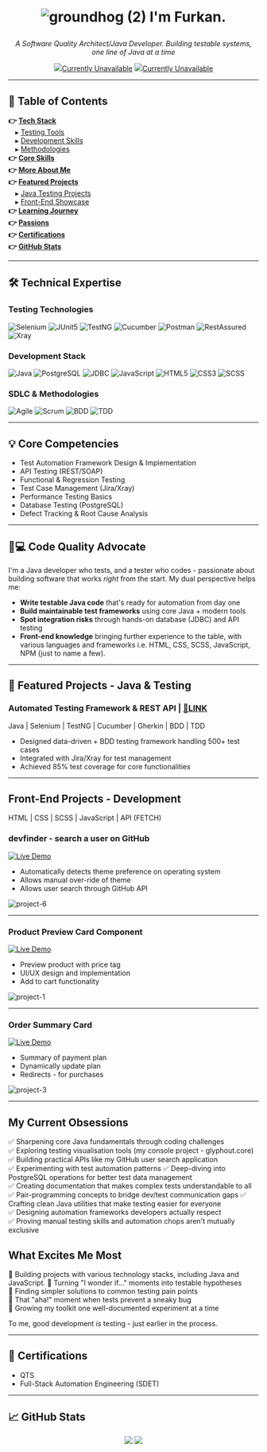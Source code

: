 <h1 align="center">
  
![groundhog (2)](https://github.com/user-attachments/assets/70c5f12a-da08-4ec0-a798-3fc08930baea) I'm Furkan.
</h1>

<p align="center">
  <em>A Software Quality Architect/Java Developer. Building testable systems, one line of Java at a time</em>
</p>

<p align="center">
  <a href="[Your LinkedIn URL]"><img src="https://img.shields.io/badge/LinkedIn-0077B5?style=for-the-badge&logo=linkedin&logoColor=white">Currently Unavailable</a>
  <a href="mailto:[Your Email]"><img src="https://img.shields.io/badge/Email-D14836?style=for-the-badge&logo=gmail&logoColor=white">Currently Unavailable</a>
</p>

---

## 🔖 Table of Contents
**👉 [Tech Stack](#-technical-expertise)**  
 ▸ [Testing Tools](#testing-technologies)  
 ▸ [Development Skills](#development-stack)  
 ▸ [Methodologies](#sdlc--methodologies)  
**👉 [Core Skills](#-core-competencies)**  
**👉 [More About Me](#-code-quality-advocate)**  
**👉 [Featured Projects](#-featured-projects---java--testing)**  
 ▸ [Java Testing Projects](#automated-testing-framework--rest-api)  
 ▸ [Front-End Showcase](#front-end-projects---development)  
**👉 [Learning Journey](#my-current-obsessions)**  
**👉 [Passions](#what-excites-me-most)**  
**👉 [Certifications](#-certifications)**  
**👉 [GitHub Stats](#-github-stats)**  

---

## 🛠 Technical Expertise

### **Testing Technologies**
![Selenium](https://img.shields.io/badge/Selenium-43B02A.svg?style=for-the-badge&logo=Selenium&logoColor=white)
![JUnit5](https://img.shields.io/badge/JUnit5-25A162.svg?style=for-the-badge&logo=JUnit5&logoColor=white)
![TestNG](https://img.shields.io/badge/TestNG-009988?style=for-the-badge)
![Cucumber](https://img.shields.io/badge/Cucumber-23D96C.svg?style=for-the-badge&logo=Cucumber&logoColor=white)
![Postman](https://img.shields.io/badge/Postman-FF6C37.svg?style=for-the-badge&logo=Postman&logoColor=white)
![RestAssured](https://img.shields.io/badge/RestAssured-66CC33?style=for-the-badge&logo=rest&logoColor=white)
![Xray](https://img.shields.io/badge/Xray-0052CC?style=for-the-badge&logo=jira&logoColor=white)

### **Development Stack**
![Java](https://img.shields.io/badge/Java-ED8B00.svg?style=for-the-badge&logo=openjdk&logoColor=white)
![PostgreSQL](https://img.shields.io/badge/PostgreSQL-4169E1.svg?style=for-the-badge&logo=PostgreSQL&logoColor=white)
![JDBC](https://img.shields.io/badge/JDBC-007396?style=for-the-badge&logo=oracle&logoColor=white)
![JavaScript](https://img.shields.io/badge/JavaScript-F7DF1E.svg?style=for-the-badge&logo=JavaScript&logoColor=black)
![HTML5](https://img.shields.io/badge/HTML5-E34F26.svg?style=for-the-badge&logo=HTML5&logoColor=white)
![CSS3](https://img.shields.io/badge/CSS3-1572B6.svg?style=for-the-badge&logo=CSS3&logoColor=white)
![SCSS](https://img.shields.io/badge/SCSS-CC6699?style=for-the-badge&logo=sass&logoColor=white)

### **SDLC & Methodologies**
![Agile](https://img.shields.io/badge/Agile-009FDA?style=for-the-badge&logo=agile&logoColor=white)
![Scrum](https://img.shields.io/badge/Scrum-6DB33F?style=for-the-badge&logo=scrutinizer&logoColor=white)
![BDD](https://img.shields.io/badge/BDD-4479A1?style=for-the-badge)
![TDD](https://img.shields.io/badge/TDD-00599C?style=for-the-badge)

---

## 💡 Core Competencies
- Test Automation Framework Design & Implementation
- API Testing (REST/SOAP)
- Functional & Regression Testing
- Test Case Management (Jira/Xray)
- Performance Testing Basics
- Database Testing (PostgreSQL)
- Defect Tracking & Root Cause Analysis

---

## 👨💻 Code Quality Advocate
I'm a Java developer who tests, and a tester who codes - passionate about building software that works *right* from the start. My dual perspective helps me:  

- **Write testable Java code** that's ready for automation from day one  
- **Build maintainable test frameworks** using core Java + modern tools  
- **Spot integration risks** through hands-on database (JDBC) and API testing
- **Front-end knowledge** bringing further experience to the table, with various languages and frameworks i.e. HTML, CSS, SCSS, JavaScript, NPM (just to name a few).

---

## 📂 Featured Projects - Java & Testing

### **Automated Testing Framework & REST API** | [🔗LINK](https://github.com/de-furkan/CucumberProject_SchoolManagement)
Java | Selenium | TestNG | Cucumber | Gherkin | BDD | TDD

- Designed data-driven + BDD testing framework handling 500+ test cases
- Integrated with Jira/Xray for test management
- Achieved 85% test coverage for core functionalities
  
---

## Front-End Projects - Development

HTML | CSS | SCSS | JavaScript | API (FETCH)

### devfinder - search a user on GitHub 
[![Live Demo](https://img.shields.io/badge/demo-live-green.svg)](https://de-furkan.github.io/Front-End-Projects/project-6/src/index.html)

<ul>
  <li>Automatically detects theme preference on operating system</li>
  <li>Allows manual over-ride of theme</li>
  <li>Allows user search through GitHub API</li>
</ul>

![project-6](https://github.com/user-attachments/assets/6b0d0961-4ae8-4aa3-abb6-af8b2fb104d8)

---

### Product Preview Card Component
[![Live Demo](https://img.shields.io/badge/demo-live-green.svg)](https://de-furkan.github.io/Front-End-Projects/project-1/src/index.html)

<ul>
  <li>Preview product with price tag</li>
  <li>UI/UX design and implementation</li>
  <li>Add to cart functionality</li>
</ul>

![project-1](https://github.com/user-attachments/assets/be12e239-f318-48eb-af46-3b94db7f5d36)

---

### Order Summary Card
[![Live Demo](https://img.shields.io/badge/demo-live-green.svg)](https://de-furkan.github.io/Front-End-Projects/project-3/src/index.html)

<ul>
  <li>Summary of payment plan</li>
  <li>Dynamically update plan</li>
  <li>Redirects - for purchases</li>
</ul>

![project-3](https://github.com/user-attachments/assets/81c10adf-5d47-4644-9221-e4dc886f0d3b)

---

## My Current Obsessions
✅ Sharpening core Java fundamentals through coding challenges  
✅ Exploring testing visualisation tools (my console project - glyphout.core)  
✅ Building practical APIs like my GitHub user search application  
✅ Experimenting with test automation patterns
✅ Deep-diving into PostgreSQL operations for better test data management  
✅ Creating documentation that makes complex tests understandable to all  
✅ Pair-programming concepts to bridge dev/test communication gaps 
✅ Crafting clean Java utilities that make testing easier for everyone  
✅ Designing automation frameworks developers actually respect  
✅ Proving manual testing skills and automation chops aren't mutually exclusive

## What Excites Me Most
🔸 Building projects with various technology stacks, including Java and JavaScript.
🔸 Turning "I wonder if..." moments into testable hypotheses  
🔸 Finding simpler solutions to common testing pain points  
🔸 That "aha!" moment when tests prevent a sneaky bug  
🔸 Growing my toolkit one well-documented experiment at a time

To me, good development *is* testing - just earlier in the process.  

---

## 📜 Certifications
- QTS
- Full-Stack Automation Engineering (SDET)

---

## 📈 GitHub Stats
<p align="center">
  <img src="https://github-readme-stats.vercel.app/api?username=[de-furkan]&show_icons=true&theme=dark" />
  <img src="https://github-readme-streak-stats.herokuapp.com?user=[de-furkan]&theme=dark" />
</p>
